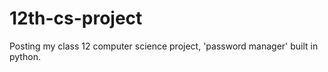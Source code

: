 # 12th-cs-project
Posting my class 12 computer science project, 'password manager' built in python.

